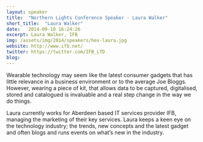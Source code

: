 ```yaml
---
layout: speaker
title:  "Northern Lights Conference Speaker - Laura Walker"
short_title:  "Laura Walker"
date:   2014-09-10 16:24:26 
excerpt: Laura Walker, IFB 
img: /assets/img/2014/speakers/hex-laura.jpg 
website: http://www.ifb.net/ 
twitter: https://twitter.com/IFB_LTD
blog:  
---
```


Wearable technology may seem like the latest consumer gadgets that has little relevance in a business environment or to the average Joe Bloggs. However, wearing a piece of kit, that allows data to be captured, digitalised, stored and catalogued is invaluable and a real step change in the way we do things.

Laura currently works for Aberdeen based IT services provider IFB, managing the marketing of their key services.  Laura keeps a keen eye on the technology industry; the trends, new concepts and the latest gadget and often blogs and runs events on what’s new in the industry.
  